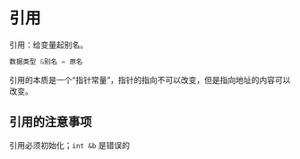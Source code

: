 # 引用

引用：给变量起别名。

```c++
数据类型 &别名 = 原名
```

引用的本质是一个“指针常量”，指针的指向不可以改变，但是指向地址的内容可以改变。

## 引用的注意事项

引用必须初始化；`int &b` 是错误的

